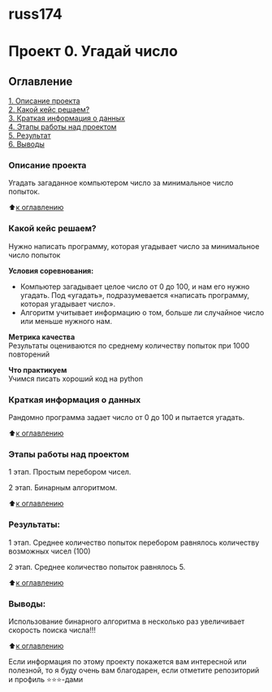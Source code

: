 # russ174
# Проект 0. Угадай число

## Оглавление  
[1. Описание проекта](/home/ruslan/Документы/sf/russ174/README.md#My-first-project)  
[2. Какой кейс решаем?](.README.md#Какой-кейс-решаем)  
[3. Краткая информация о данных](.README.md#Краткая-информация-о-данных)  
[4. Этапы работы над проектом](.README.md#Этапы-работы-над-проектом)  
[5. Результат](.README.md#Результат)    
[6. Выводы](.README.md#Выводы) 

### Описание проекта    
Угадать загаданное компьютером число за минимальное число попыток.

:arrow_up:[к оглавлению](_)


### Какой кейс решаем?    
Нужно написать программу, которая угадывает число за минимальное число попыток

**Условия соревнования:**  
- Компьютер загадывает целое число от 0 до 100, и нам его нужно угадать. Под «угадать», подразумевается «написать программу, которая угадывает число».
- Алгоритм учитывает информацию о том, больше ли случайное число или меньше нужного нам.

**Метрика качества**     
Результаты оцениваются по среднему количеству попыток при 1000 повторений

**Что практикуем**     
Учимся писать хороший код на python


### Краткая информация о данных
Рандомно программа задает число от 0 до 100 и пытается угадать.
  
:arrow_up:[к оглавлению](.README.md#Оглавление)


### Этапы работы над проектом  
1 этап. Простым перебором чисел.

2 этап. Бинарным алгоритмом.

:arrow_up:[к оглавлению](.README.md#Оглавление)


### Результаты:  
1 этап. Среднее количество попыток перебором равнялось количеству возможных чисел (100)

2 этап. Среднее количество попыток равнялось 5. 

:arrow_up:[к оглавлению](.README.md#Оглавление)


### Выводы:  
Использование бинарного алгоритма в несколько раз увеличивает скорость поиска числа!!!

:arrow_up:[к оглавлению](.README.md#Оглавление)


Если информация по этому проекту покажется вам интересной или полезной, то я буду очень вам благодарен, если отметите репозиторий и профиль ⭐️⭐️⭐️-дами
